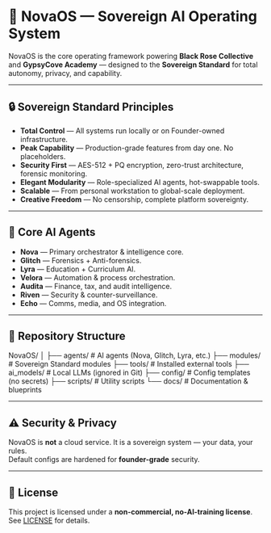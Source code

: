 # 🖤 NovaOS — Sovereign AI Operating System

NovaOS is the core operating framework powering **Black Rose Collective** and **GypsyCove Academy** — designed to the **Sovereign Standard** for total autonomy, privacy, and capability.

---

## 🔒 Sovereign Standard Principles
- **Total Control** — All systems run locally or on Founder-owned infrastructure.
- **Peak Capability** — Production-grade features from day one. No placeholders.
- **Security First** — AES-512 + PQ encryption, zero-trust architecture, forensic monitoring.
- **Elegant Modularity** — Role-specialized AI agents, hot-swappable tools.
- **Scalable** — From personal workstation to global-scale deployment.
- **Creative Freedom** — No censorship, complete platform sovereignty.

---

## 🧠 Core AI Agents
- **Nova** — Primary orchestrator & intelligence core.
- **Glitch** — Forensics + Anti-forensics.
- **Lyra** — Education + Curriculum AI.
- **Velora** — Automation & process orchestration.
- **Audita** — Finance, tax, and audit intelligence.
- **Riven** — Security & counter-surveillance.
- **Echo** — Comms, media, and OS integration.

---

## 📂 Repository Structure
NovaOS/
│
├── agents/          # AI agents (Nova, Glitch, Lyra, etc.)
├── modules/         # Sovereign Standard modules
├── tools/           # Installed external tools
├── ai_models/       # Local LLMs (ignored in Git)
├── config/          # Config templates (no secrets)
├── scripts/         # Utility scripts
└── docs/            # Documentation & blueprints

---

## ⚠️ Security & Privacy
NovaOS is **not** a cloud service. It is a sovereign system — your data, your rules.  
Default configs are hardened for **founder-grade** security.

---

## 📜 License
This project is licensed under a **non-commercial, no-AI-training license**.  
See [LICENSE](LICENSE) for details.
